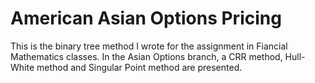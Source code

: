 # American Asian Options Pricing

This is the binary tree method I wrote for the assignment in Fiancial Mathematics classes. In the Asian Options branch, a CRR method, Hull-White method and Singular Point method are presented.
